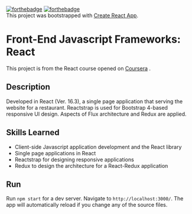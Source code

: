 [![forthebadge](https://forthebadge.com/images/badges/uses-js.svg)](https://forthebadge.com)      [![forthebadge](https://forthebadge.com/images/badges/built-with-love.svg)](https://forthebadge.com)\
This project was bootstrapped with [Create React App](https://github.com/facebook/create-react-app).

# Front-End Javascript Frameworks: React

This project is from the React course opened on [Coursera](https://www.coursera.org/learn/front-end-react) .  

## Description

Developed in React (Ver. 16.3), a single page application that serving the website for a restaurant. Reactstrap is used for Bootstrap 4-based responsive UI design. Aspects of Flux architecture and Redux are applied.

## Skills Learned

* Client-side Javascript application development and the React library
* Single page applications in React
* Reactstrap for designing responsive applications
*  Redux to design the architecture for a React-Redux application

## Run

Run `npm start` for a dev server. Navigate to `http://localhost:3000/`. The app will automatically reload if you change any of the source files.
